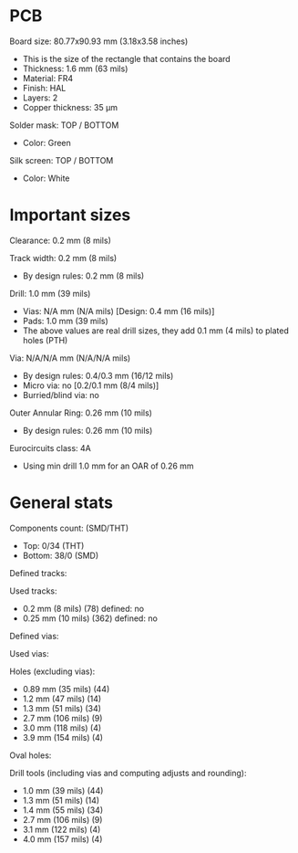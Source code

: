# PCB

Board size: 80.77x90.93 mm (3.18x3.58 inches)

- This is the size of the rectangle that contains the board
- Thickness: 1.6 mm (63 mils)
- Material: FR4
- Finish: HAL
- Layers: 2
- Copper thickness: 35 µm

Solder mask: TOP / BOTTOM

- Color: Green

Silk screen: TOP / BOTTOM

- Color: White


# Important sizes

Clearance: 0.2 mm (8 mils)

Track width: 0.2 mm (8 mils)

- By design rules: 0.2 mm (8 mils)

Drill: 1.0 mm (39 mils)

- Vias: N/A mm (N/A mils) [Design: 0.4 mm (16 mils)]
- Pads: 1.0 mm (39 mils)
- The above values are real drill sizes, they add 0.1 mm (4 mils) to plated holes (PTH)

Via: N/A/N/A mm (N/A/N/A mils)

- By design rules: 0.4/0.3 mm (16/12 mils)
- Micro via: no [0.2/0.1 mm (8/4 mils)]
- Burried/blind via: no

Outer Annular Ring: 0.26 mm (10 mils)

- By design rules: 0.26 mm (10 mils)

Eurocircuits class: 4A
- Using min drill 1.0 mm for an OAR of 0.26 mm


# General stats

Components count: (SMD/THT)

- Top: 0/34 (THT)
- Bottom: 38/0 (SMD)

Defined tracks:


Used tracks:

- 0.2 mm (8 mils) (78) defined: no
- 0.25 mm (10 mils) (362) defined: no

Defined vias:


Used vias:


Holes (excluding vias):

- 0.89 mm (35 mils) (44)
- 1.2 mm (47 mils) (14)
- 1.3 mm (51 mils) (34)
- 2.7 mm (106 mils) (9)
- 3.0 mm (118 mils) (4)
- 3.9 mm (154 mils) (4)

Oval holes:


Drill tools (including vias and computing adjusts and rounding):

- 1.0 mm (39 mils) (44)
- 1.3 mm (51 mils) (14)
- 1.4 mm (55 mils) (34)
- 2.7 mm (106 mils) (9)
- 3.1 mm (122 mils) (4)
- 4.0 mm (157 mils) (4)




